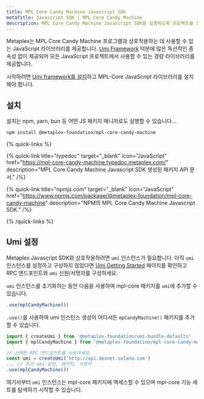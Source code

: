 ```yaml
---
title: MPL Core Candy Machine Javascript SDK
metaTitle: Javascript SDK | MPL Core Candy Machine
description: MPL Core Candy Machine Javascript SDK를 실행하도록 프로젝트를 설정하는 방법을 알아보세요.
---
```


Metaplex는 MPL Core Candy Machine 프로그램과 상호작용하는 데 사용할 수 있는 JavaScript 라이브러리를 제공합니다. [Umi Framework](/kr/umi) 덕분에 많은 독선적인 종속성 없이 제공되어 모든 JavaScript 프로젝트에서 사용할 수 있는 경량 라이브러리를 제공합니다.

시작하려면 [Umi framework를 설치](/kr/umi/getting-started)하고 MPL-Core JavaScript 라이브러리를 설치해야 합니다.

## 설치

설치는 npm, yarn, bun 등 어떤 JS 패키지 매니저로도 실행할 수 있습니다...

```sh
npm install @metaplex-foundation/mpl-core-candy-machine
```

{% quick-links %}

{% quick-link title="typedoc" target="_blank" icon="JavaScript" href="https://mpl-core-candy-machine.typedoc.metaplex.com/" description="MPL Core Candy Machine Javascript SDK 생성된 패키지 API 문서." /%}

{% quick-link title="npmjs.com" target="_blank" icon="JavaScript" href="https://www.npmjs.com/package/@metaplex-foundation/mpl-core-candy-machine" description="NPM의 MPL Core Candy Machine Javascript SDK." /%}

{% /quick-links %}

## Umi 설정

Metaplex Javascript SDK와 상호작용하려면 `umi` 인스턴스가 필요합니다. 아직 `umi` 인스턴스를 설정하고 구성하지 않았다면 [Umi Getting Started](/kr/umi/getting-started) 페이지를 확인하고 RPC 엔드포인트와 `umi` 신원/서명자를 구성하세요.

`umi` 인스턴스를 초기화하는 동안 다음을 사용하여 mpl-core 패키지를 `umi`에 추가할 수 있습니다.

```js
.use(mplCandyMachine())
```

`.use()`를 사용하여 umi 인스턴스 생성의 어디서든 `mpCandyMachine()` 패키지를 추가할 수 있습니다.

```ts
import { createUmi } from '@metaplex-foundation/umi-bundle-defaults'
import { mplCandyMachine } from '@metaplex-foundation/mpl-core-candy-machine'

// 선택한 RPC 엔드포인트를 사용하세요.
const umi = createUmi('http://api.devnet.solana.com')
... // 추가 umi 설정, 패키지, 서명자
.use(mplCandyMachine())
```

여기서부터 `umi` 인스턴스는 mpl-core 패키지에 액세스할 수 있으며 mpl-core 기능 세트를 탐색하기 시작할 수 있습니다.